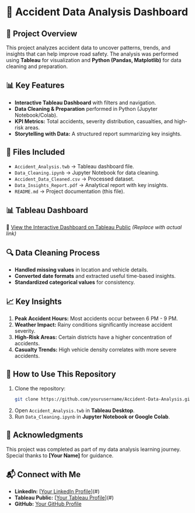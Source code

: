 # 🚗 Accident Data Analysis Dashboard

## 📌 Project Overview
This project analyzes accident data to uncover patterns, trends, and insights that can help improve road safety. The analysis was performed using **Tableau** for visualization and **Python (Pandas, Matplotlib)** for data cleaning and preparation.

## 📊 Key Features
- **Interactive Tableau Dashboard** with filters and navigation.
- **Data Cleaning & Preparation** performed in Python (Jupyter Notebook/Colab).
- **KPI Metrics:** Total accidents, severity distribution, casualties, and high-risk areas.
- **Storytelling with Data:** A structured report summarizing key insights.

## 📁 Files Included
- `Accident_Analysis.twb` → Tableau dashboard file.
- `Data_Cleaning.ipynb` → Jupyter Notebook for data cleaning.
- `Accident_Data_Cleaned.csv` → Processed dataset.
- `Data_Insights_Report.pdf` → Analytical report with key insights.
- `README.md` → Project documentation (this file).

## 📊 Tableau Dashboard
🔗 [View the Interactive Dashboard on Tableau Public](#) *(Replace with actual link)*

## 🔍 Data Cleaning Process
- **Handled missing values** in location and vehicle details.
- **Converted date formats** and extracted useful time-based insights.
- **Standardized categorical values** for consistency.

## 📈 Key Insights
1. **Peak Accident Hours:** Most accidents occur between 6 PM - 9 PM.
2. **Weather Impact:** Rainy conditions significantly increase accident severity.
3. **High-Risk Areas:** Certain districts have a higher concentration of accidents.
4. **Casualty Trends:** High vehicle density correlates with more severe accidents.

## 🚀 How to Use This Repository
1. Clone the repository:
   ```bash
   git clone https://github.com/yourusername/Accident-Data-Analysis.git
   ```
2. Open `Accident_Analysis.twb` in **Tableau Desktop**.
3. Run `Data_Cleaning.ipynb` in **Jupyter Notebook or Google Colab**.

## 📢 Acknowledgments
This project was completed as part of my data analysis learning journey. Special thanks to **[Your Name]** for guidance.

## 📬 Connect with Me
- **LinkedIn:** [[Your LinkedIn Profile](https://www.linkedin.com/in/ahmed-maher-9539891b0/)](#)
- **Tableau Public:** [[Your Tableau Profile](https://public.tableau.com/app/profile/ahmed.maher4898/viz/projectroadaccident/RoadAccidentDashboard)](#)
- **GitHub:** [Your GitHub Profile](#)
